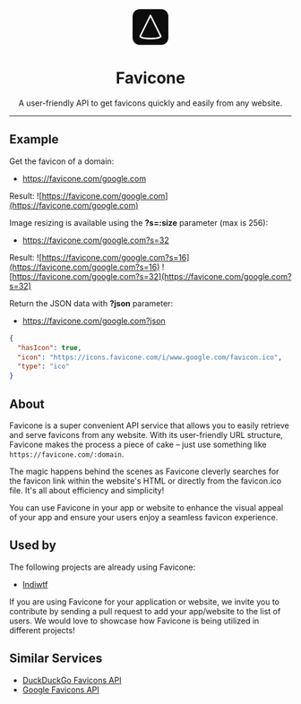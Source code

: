 <div align="center">
  <img src="icon.svg" width="64" height="64" alt="Favicone logo">
  <h1>Favicone</h1>
  <p>A user-friendly API to get favicons quickly and easily from any website.</p>
  <hr>
</div>

## Example

Get the favicon of a domain:

- https://favicone.com/google.com

Result: ![https://favicone.com/google.com](https://favicone.com/google.com)

Image resizing is available using the **?s=:size** parameter (max is 256):

- https://favicone.com/google.com?s=32

Result: ![https://favicone.com/google.com?s=16](https://favicone.com/google.com?s=16) ![https://favicone.com/google.com?s=32](https://favicone.com/google.com?s=32)

Return the JSON data with **?json** parameter:

- https://favicone.com/google.com?json

```json
{
  "hasIcon": true,
  "icon": "https://icons.favicone.com/i/www.google.com/favicon.ico",
  "type": "ico"
}
```

## About

Favicone is a super convenient API service that allows you to easily retrieve and serve favicons from any website. With its user-friendly URL structure, Favicone makes the process a piece of cake – just use something like `https://favicone.com/:domain`.

The magic happens behind the scenes as Favicone cleverly searches for the favicon link within the website's HTML or directly from the favicon.ico file. It's all about efficiency and simplicity!

You can use Favicone in your app or website to enhance the visual appeal of your app and ensure your users enjoy a seamless favicon experience.

## Used by

The following projects are already using Favicone:

- [Indiwtf](https://indiwtf.upset.dev/monitoring)

If you are using Favicone for your application or website, we invite you to contribute by sending a pull request to add your app/website to the list of users. We would love to showcase how Favicone is being utilized in different projects!

## Similar Services

- [DuckDuckGo Favicons API](https://duckduckgo.com/duckduckgo-help-pages/privacy/favicons/)
- [Google Favicons API](https://www.google.com/search?q=Google+Favicons+API)
